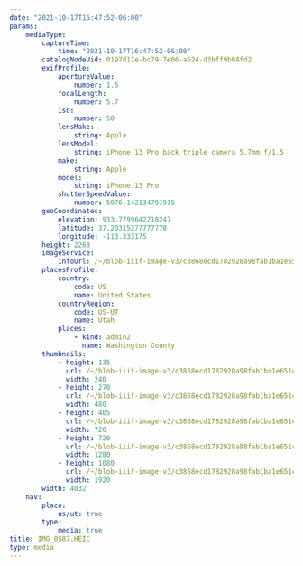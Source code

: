 ```yaml
---
date: "2021-10-17T16:47:52-06:00"
params:
    mediaType:
        captureTime:
            time: "2021-10-17T16:47:52-06:00"
        catalogNodeUid: 0197d11e-bc79-7e06-a524-d3bff9b04fd2
        exifProfile:
            apertureValue:
                number: 1.5
            focalLength:
                number: 5.7
            iso:
                number: 50
            lensMake:
                string: Apple
            lensModel:
                string: iPhone 13 Pro back triple camera 5.7mm f/1.5
            make:
                string: Apple
            model:
                string: iPhone 13 Pro
            shutterSpeedValue:
                number: 5076.142134791915
        geoCoordinates:
            elevation: 933.7799642218247
            latitude: 37.20315277777778
            longitude: -113.333175
        height: 2268
        imageService:
            infoUrl: /~/blob-iiif-image-v3/c3868ecd1782928a98fab1ba1e651c8f9b3d24c02e09bdc94e839600c1f2eb22/info.json
        placesProfile:
            country:
                code: US
                name: United States
            countryRegion:
                code: US-UT
                name: Utah
            places:
                - kind: admin2
                  name: Washington County
        thumbnails:
            - height: 135
              url: /~/blob-iiif-image-v3/c3868ecd1782928a98fab1ba1e651c8f9b3d24c02e09bdc94e839600c1f2eb22/full/240%2C135/0/default.jpg
              width: 240
            - height: 270
              url: /~/blob-iiif-image-v3/c3868ecd1782928a98fab1ba1e651c8f9b3d24c02e09bdc94e839600c1f2eb22/full/480%2C270/0/default.jpg
              width: 480
            - height: 405
              url: /~/blob-iiif-image-v3/c3868ecd1782928a98fab1ba1e651c8f9b3d24c02e09bdc94e839600c1f2eb22/full/720%2C405/0/default.jpg
              width: 720
            - height: 720
              url: /~/blob-iiif-image-v3/c3868ecd1782928a98fab1ba1e651c8f9b3d24c02e09bdc94e839600c1f2eb22/full/1280%2C720/0/default.jpg
              width: 1280
            - height: 1080
              url: /~/blob-iiif-image-v3/c3868ecd1782928a98fab1ba1e651c8f9b3d24c02e09bdc94e839600c1f2eb22/full/1920%2C1080/0/default.jpg
              width: 1920
        width: 4032
    nav:
        place:
            us/ut: true
        type:
            media: true
title: IMG_0587.HEIC
type: media
---
```

